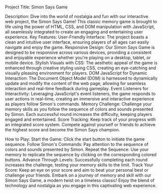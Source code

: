 Project Title: Simon Says Game 


Description:
Dive into the world of nostalgia and fun with our interactive web project, the Simon Says Game! This classic memory game is brought to life using the power of HTML, CSS, and DOM manipulation with JavaScript, all seamlessly integrated to create an engaging and entertaining user experience.
Key Features:
User-Friendly Interface: The project boasts a clean and intuitive user interface, ensuring players of all ages can easily navigate and enjoy the game.
Responsive Design: Our Simon Says Game is designed to be responsive across various devices, providing a consistent and enjoyable experience whether you're playing on a desktop, tablet, or mobile device.
Stylish Visuals with CSS: The aesthetic appeal of the game is enhanced through creative styling using CSS, creating an eye-catching and visually pleasing environment for players.
DOM JavaScript for Dynamic Interaction: The Document Object Model (DOM) is harnessed to dynamically update and modify the content of the web page, allowing for seamless interaction and real-time feedback during gameplay.
Event Listeners for Interactivity: Leveraging JavaScript's event listeners, the game responds to user actions in real-time, creating an immersive and interactive experience as players follow Simon's commands.
Memory Challenge: Challenge your memory skills as you follow the sequence of colors and sounds presented by Simon. Each successful round increases the difficulty, keeping players engaged and entertained.
Score Tracking: Keep track of your progress with an integrated score system. Compete against yourself or friends to achieve the highest score and become the Simon Says champion.

How to Play:
Start the Game: Click the start button to initiate the game sequence.
Follow Simon's Commands: Pay attention to the sequence of colors and sounds presented by Simon.
Repeat the Sequence: Use your memory to replicate the sequence by clicking on the corresponding colored buttons.
Advance Through Levels: Successfully completing each round increases the challenge, testing your memory skills to the limit.
Track Your Score: Keep an eye on your score and aim to beat your personal best or challenge your friends.
Embark on a journey of memory and skill with our Simon Says Game, a modern twist on a timeless classic! Enjoy the blend of technology and nostalgia as you engage in this captivating web experience.
